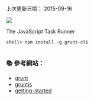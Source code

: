 
上次更新日期： 2015-09-16                            


![](http://gruntjs.com/img/grunt-logo-no-wordmark.svg)

The JavaScript Task Runner

```console
shell> npm install -g grunt-cli
```

```js

```

### :books: 參考網站：

- [grunt](https://www.npmjs.com/package/grunt)
- [gruntjs](http://gruntjs.com/)
- [getting-started](http://gruntjs.com/getting-started)
